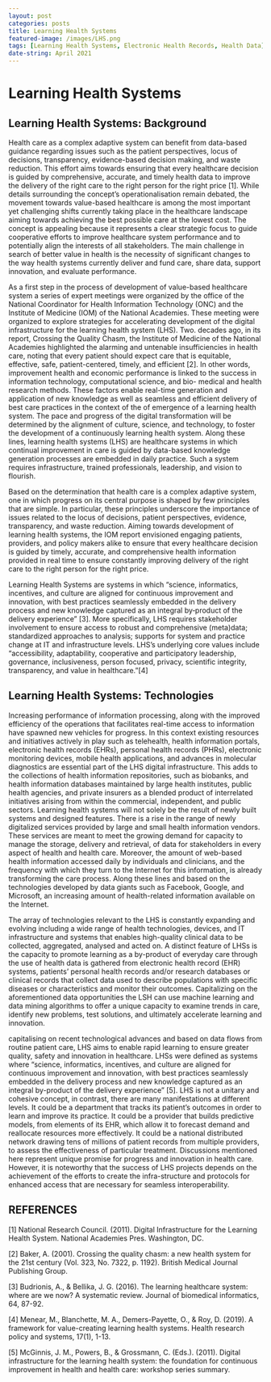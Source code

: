 ```yaml
---
layout: post
categories: posts
title: Learning Health Systems    
featured-image: /images/LHS.png
tags: [Learning Health Systems, Electronic Health Records, Health Data]
date-string: April 2021
---
```


# Learning Health Systems

## Learning Health Systems: Background 

Health care as a complex adaptive system can benefit from data-based guidance regarding issues such as the patient perspectives, locus of decisions, transparency, evidence-based decision making, and waste reduction. This effort aims towards ensuring that every healthcare decision is guided by comprehensive, accurate, and timely health data to improve the delivery of the right care to the right person for the right price [1]. While details surrounding the concept’s operationalisation remain debated, the movement towards value-based healthcare is among the most important yet challenging shifts currently taking place in the healthcare landscape aiming towards achieving the best possible care at the lowest cost. The concept is appealing because it represents a clear strategic focus to guide cooperative efforts to improve healthcare system performance and to potentially align the interests of all stakeholders. The main challenge in search of better value in health is the necessity of significant changes to the way health systems currently deliver and fund care, share data, support innovation, and evaluate performance.

As a first step in the process of development of value-based healthcare system a series of expert meetings were organized by the office of the National Coordinator for Health Information Technology (ONC) and the Institute of Medicine (IOM) of the National Academies. These meeting were organized to explore strategies for accelerating development of the digital infrastructure for the learning health system (LHS). Two. decades ago, in its report, Crossing the Quality Chasm, the Institute of Medicine of the National Academies highlighted the alarming and untenable insufficiencies in health care, noting that every patient should expect care that is equitable, effective, safe, patient-centered, timely, and efficient [2]. In other words, improvement health and economic performance is linked to the success in information technology, computational science, and bio- medical and health research methods. These factors enable real-time generation and application of new knowledge as well as seamless and efficient delivery of best care practices in the context of the of emergence of a learning health system. The pace and progress of the digital transformation will be determined by the alignment of culture, science, and technology, to foster the development of a continuously learning health system. Along these lines, learning health systems (LHS) are healthcare systems in which continual improvement in care is guided by data-based knowledge generation processes are embedded in daily practice. Such a system requires infrastructure, trained professionals, leadership, and vision to flourish.

Based on the determination that health care is a complex adaptive system, one in which progress on its central purpose is shaped by few principles that are simple. In particular, these principles underscore the importance of issues related to the locus of decisions, patient perspectives, evidence, transparency, and waste reduction. Aiming towards development of learning health systems, the IOM report envisioned engaging patients, providers, and policy makers alike to ensure that every healthcare decision is guided by timely, accurate, and comprehensive health information provided in real time to ensure constantly improving delivery of the right care to the right person for the right price.

Learning Health Systems are systems in which “science, informatics, incentives, and culture are aligned for continuous improvement and innovation, with best practices seamlessly embedded in the delivery process and new knowledge captured as an integral by‐product of the delivery experience” [3]. More specifically, LHS requires stakeholder involvement to ensure access to robust and comprehensive (meta)data; standardized approaches to analysis; supports for system and practice change at IT and infrastructure levels. LHS’s underlying core values include “accessibility, adaptability, cooperative and participatory leadership, governance, inclusiveness, person focused, privacy, scientific integrity, transparency, and value in healthcare.”[4]

## Learning Health Systems: Technologies 

Increasing performance of information processing, along with the improved efficiency of the operations that facilitates real-time access to information have spawned new vehicles for progress. In this context existing resources and initiatives actively in play such as telehealth, health information portals, electronic health records (EHRs), personal health records (PHRs), electronic monitoring devices, mobile health applications, and advances in molecular diagnostics are essential part of the LHS digital infrastructure. This adds to the collections of health information repositories, such as biobanks, and health information databases maintained by large health institutes, public health agencies, and private insurers as a blended product of interrelated initiatives arising from within the commercial, independent, and public sectors. Learning health systems will not solely be the result of newly built systems and designed features. There is a rise in the range of newly digitalized services provided by large and small health information vendors. These services are meant to meet the growing demand for capacity to manage the storage, delivery and retrieval, of data for stakeholders in every aspect of health and health care. Moreover, the amount of web-based health information accessed daily by individuals and clinicians, and the frequency with which they turn to the Internet for this information, is already transforming the care process. Along these lines and based on the technologies developed by data giants such as Facebook, Google, and Microsoft, an increasing amount of health-related information available on the Internet.   

The array of technologies relevant to the LHS is constantly expanding and evolving including a wide range of health technologies, devices, and IT infrastructure and systems that enables high-quality clinical data to be collected, aggregated, analysed and acted on. A distinct feature of LHSs is the capacity to promote learning as a by-product of everyday care through the use of health data is gathered from electronic health record (EHR) systems, patients’ personal health records and/or research databases or clinical records that collect data used to describe populations with specific diseases or characteristics and monitor their outcomes. Capitalizing on the aforementioned data opportunities the LSH can use machine learning and data mining algorithms to offer a unique capacity to examine trends in care, identify new problems, test solutions, and ultimately accelerate learning and innovation.

capitalising on recent technological advances and based on data flows from routine patient care, LHS aims to enable rapid learning to ensure greater quality, safety and innovation in healthcare. LHSs were defined as systems where “science, informatics, incentives, and culture are aligned for continuous improvement and innovation, with best practices seamlessly embedded in the delivery process and new knowledge captured as an integral by-product of the delivery experience” [5].  LHS is not a unitary and cohesive concept, in contrast, there are many manifestations at different levels. It could be a department that tracks its patient’s outcomes in order to learn and improve its practice. It could be a provider that builds predictive models, from elements of its EHR, which allow it to forecast demand and reallocate resources more effectively. It could be a national distributed network drawing tens of millions of patient records from multiple providers, to assess the effectiveness of particular treatment. Discussions mentioned here represent unique promise for progress and innovation in health care. However, it is noteworthy that the success of LHS projects depends on the achievement of the efforts to create the infra-structure and protocols for enhanced access that are necessary for seamless interoperability.

## REFERENCES

[1] National Research Council. (2011). Digital Infrastructure for the Learning Health System. National Academies Pres. Washington, DC.

[2] Baker, A. (2001). Crossing the quality chasm: a new health system for the 21st century (Vol. 323, No. 7322, p. 1192). British Medical Journal Publishing Group.

[3] Budrionis, A., & Bellika, J. G. (2016). The learning healthcare system: where are we now? A systematic review. Journal of biomedical informatics, 64, 87-92.

[4] Menear, M., Blanchette, M. A., Demers-Payette, O., & Roy, D. (2019). A framework for value-creating learning health systems. Health research policy and systems, 17(1), 1-13.

[5] McGinnis, J. M., Powers, B., & Grossmann, C. (Eds.). (2011). Digital infrastructure for the learning health system: the foundation for continuous improvement in health and health care: workshop series summary.

